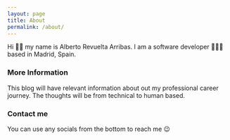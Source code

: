 ```yaml
---
layout: page
title: About
permalink: /about/
---
```


Hi 👋🏻 my name is Alberto Revuelta Arribas. I am a software developer 🧑🏻‍💻 based in Madrid, Spain.

### More Information

This blog will have relevant information about out my professional career journey. The thoughts will be from technical to human based.

### Contact me

You can use any socials from the bottom to reach me 😉